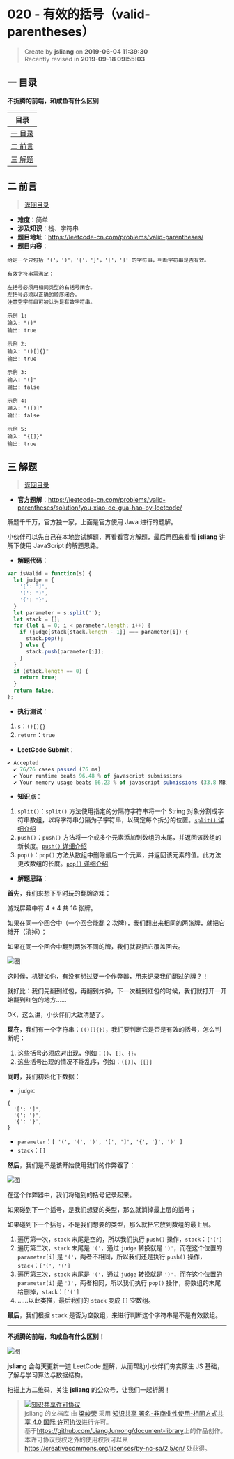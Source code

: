 020 - 有效的括号（valid-parentheses）
===

> Create by **jsliang** on **2019-06-04 11:39:30**  
> Recently revised in **2019-09-18 09:55:03**

## <a name="chapter-one" id="chapter-one">一 目录</a>

**不折腾的前端，和咸鱼有什么区别**

| 目录 |
| --- | 
| [一 目录](#chapter-one) | 
| <a name="catalog-chapter-two" id="catalog-chapter-two"></a>[二 前言](#chapter-two) |
| <a name="catalog-chapter-three" id="catalog-chapter-three"></a>[三 解题](#chapter-three) |

## <a name="chapter-two" id="chapter-two">二 前言</a>

> [返回目录](#chapter-one)

* **难度**：简单
* **涉及知识**：栈、字符串
* **题目地址**：https://leetcode-cn.com/problems/valid-parentheses/
* **题目内容**：

```
给定一个只包括 '('，')'，'{'，'}'，'['，']' 的字符串，判断字符串是否有效。

有效字符串需满足：

左括号必须用相同类型的右括号闭合。
左括号必须以正确的顺序闭合。
注意空字符串可被认为是有效字符串。

示例 1:
输入: "()"
输出: true

示例 2:
输入: "()[]{}"
输出: true

示例 3:
输入: "(]"
输出: false

示例 4:
输入: "([)]"
输出: false

示例 5:
输入: "{[]}"
输出: true
```

## <a name="chapter-three" id="chapter-three">三 解题</a>

> [返回目录](#chapter-one)

* **官方题解**：https://leetcode-cn.com/problems/valid-parentheses/solution/you-xiao-de-gua-hao-by-leetcode/

解题千千万，官方独一家，上面是官方使用 Java 进行的题解。

小伙伴可以先自己在本地尝试解题，再看看官方解题，最后再回来看看 **jsliang** 讲解下使用 JavaScript 的解题思路。

* **解题代码**：

```js
var isValid = function(s) {
  let judge = {
    '[': ']',
    '(': ')',
    '{': '}',
  }
  let parameter = s.split('');
  let stack = [];
  for (let i = 0; i < parameter.length; i++) {
    if (judge[stack[stack.length - 1]] === parameter[i]) {
      stack.pop();
    } else {
      stack.push(parameter[i]);
    }
  }
  if (stack.length == 0) {
    return true;
  }
  return false;
};
```

* **执行测试**：

1. `s`：`()[]{}`
2. `return`：`true`

* **LeetCode Submit**：

```js
✔ Accepted
  ✔ 76/76 cases passed (76 ms)
  ✔ Your runtime beats 96.48 % of javascript submissions
  ✔ Your memory usage beats 66.23 % of javascript submissions (33.8 MB)
```

* **知识点**：

1. `split()`：`split()` 方法使用指定的分隔符字符串将一个 String 对象分割成字符串数组，以将字符串分隔为子字符串，以确定每个拆分的位置。[`split()` 详细介绍](https://github.com/LiangJunrong/document-library/blob/master/JavaScript-library/JavaScript/%E5%86%85%E7%BD%AE%E5%AF%B9%E8%B1%A1/String/split.md)
2. `push()`：`push()` 方法将一个或多个元素添加到数组的末尾，并返回该数组的新长度。[`push()` 详细介绍](https://github.com/LiangJunrong/document-library/blob/master/JavaScript-library/JavaScript/%E5%86%85%E7%BD%AE%E5%AF%B9%E8%B1%A1/Array/push.md)
3. `pop()`：`pop()` 方法从数组中删除最后一个元素，并返回该元素的值。此方法更改数组的长度。[`pop()` 详细介绍](https://github.com/LiangJunrong/document-library/blob/master/JavaScript-library/JavaScript/%E5%86%85%E7%BD%AE%E5%AF%B9%E8%B1%A1/Array/pop.md)

* **解题思路**：

**首先**，我们来想下平时玩的翻牌游戏：

游戏屏幕中有 4 * 4 共 16 张牌。

如果在同一个回合中（一个回合能翻 2 次牌），我们翻出来相同的两张牌，就把它摊开（消掉）；

如果在同一个回合中翻到两张不同的牌，我们就要把它覆盖回去。

![图](../../../public-repertory/img/other-algorithm-020-1.png)

这时候，机智如你，有没有想过要一个作弊器，用来记录我们翻过的牌？！

就好比：我们先翻到红包，再翻到炸弹，下一次翻到红包的时候，我们就打开一开始翻到红包的地方……

OK，这么讲，小伙伴们大致清楚了。

**现在**，我们有一个字符串：`(()[]{})`，我们要判断它是否是有效的括号，怎么判断呢：

1. 这些括号必须成对出现，例如：`()`、`[]`、`{}`。
2. 这些括号出现的情况不能乱序，例如：`([)]`、`{[}]`

**同时**，我们初始化下数据：

* `judge`: 

```
{
  '[': ']',
  '(': ')',
  '{': '}',
}
```

* `parameter`：`[ '(', '(', ')', '[', ']', '{', '}', ')' ]`
* `stack`：`[]`

**然后**，我们是不是该开始使用我们的作弊器了：

![图](../../../public-repertory/img/other-algorithm-020-2.png)

在这个作弊器中，我们将碰到的括号记录起来。

如果碰到下一个括号，是我们想要的类型，那么就消掉最上层的括号；

如果碰到下一个括号，不是我们想要的类型，那么就把它放到数组的最上层。

1. 遍历第一次，`stack` 末尾是空的，所以我们执行 `push()` 操作，`stack`：`['(']`
2. 遍历第二次，`stack` 末尾是 `'('`，通过 `judge` 转换就是 `')'`，而在这个位置的 `parameter[i]` 是 `'('`，两者不相同，所以我们还是执行 `push()` 操作，`stack`：`['(', '(']`
3. 遍历第三次，`stack` 末尾是 `'('`，通过 `judge` 转换就是 `')'`，而在这个位置的 `parameter[i]` 是 `')'`，两者相同，所以我们执行 `pop()` 操作，将数组的末尾给删掉，`stack`：`['(']`
4. ……以此类推，最后我们的 `stack` 变成 `[]` 空数组。

**最后**，我们根据 `stack` 是否为空数组，来进行判断这个字符串是不是有效数组。

---

**不折腾的前端，和咸鱼有什么区别！**

![图](../../../public-repertory/img/z-small-wechat-public-address.jpg)

**jsliang** 会每天更新一道 LeetCode 题解，从而帮助小伙伴们夯实原生 JS 基础，了解与学习算法与数据结构。

扫描上方二维码，关注 **jsliang** 的公众号，让我们一起折腾！

> <a rel="license" href="http://creativecommons.org/licenses/by-nc-sa/4.0/"><img alt="知识共享许可协议" style="border-width:0" src="https://i.creativecommons.org/l/by-nc-sa/4.0/88x31.png" /></a><br /><span xmlns:dct="http://purl.org/dc/terms/" property="dct:title">jsliang 的文档库</span> 由 <a xmlns:cc="http://creativecommons.org/ns#" href="https://github.com/LiangJunrong/document-library" property="cc:attributionName" rel="cc:attributionURL">梁峻荣</a> 采用 <a rel="license" href="http://creativecommons.org/licenses/by-nc-sa/4.0/">知识共享 署名-非商业性使用-相同方式共享 4.0 国际 许可协议</a>进行许可。<br />基于<a xmlns:dct="http://purl.org/dc/terms/" href="https://github.com/LiangJunrong/document-library" rel="dct:source">https://github.com/LiangJunrong/document-library</a>上的作品创作。<br />本许可协议授权之外的使用权限可以从 <a xmlns:cc="http://creativecommons.org/ns#" href="https://creativecommons.org/licenses/by-nc-sa/2.5/cn/" rel="cc:morePermissions">https://creativecommons.org/licenses/by-nc-sa/2.5/cn/</a> 处获得。